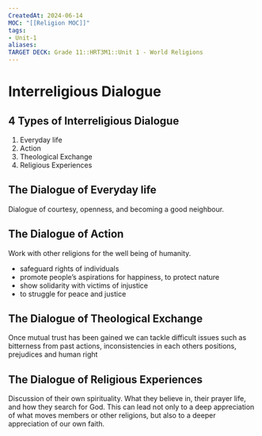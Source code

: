 ```yaml
---
CreatedAt: 2024-06-14
MOC: "[[Religion MOC]]"
tags:
- Unit-1
aliases:
TARGET DECK: Grade 11::HRT3M1::Unit 1 - World Religions
---
```


# Interreligious Dialogue

## 4 Types of Interreligious Dialogue
1. Everyday life
2. Action
3. Theological Exchange
4. Religious Experiences
<!--ID: 1718376822796-->


## The Dialogue of Everyday life
Dialogue of courtesy, openness, and becoming a good neighbour.
<!--ID: 1718376822800-->


## The Dialogue of Action
Work with other religions for the well being of humanity.
- safeguard rights of individuals
- promote people’s aspirations for happiness, to protect nature
- show solidarity with victims of injustice
- to struggle for peace and justice
<!--ID: 1718376822804-->


## The Dialogue of Theological Exchange
Once mutual trust has been gained we can tackle difficult issues such as bitterness from past actions, inconsistencies in each others positions, prejudices and human right
<!--ID: 1719078903475-->



## The Dialogue of Religious Experiences
Discussion of their own spirituality. What they believe in, their prayer life, and how they search for God. This can lead not only to a deep appreciation of what moves members or other religions, but also to a deeper appreciation of our own faith.
<!--ID: 1718376822808-->

